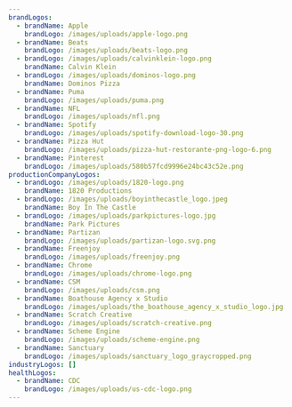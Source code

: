 ```yaml
---
brandLogos:
  - brandName: Apple
    brandLogo: /images/uploads/apple-logo.png
  - brandName: Beats
    brandLogo: /images/uploads/beats-logo.png
  - brandLogo: /images/uploads/calvinklein-logo.png
    brandName: Calvin Klein
  - brandLogo: /images/uploads/dominos-logo.png
    brandName: Dominos Pizza
  - brandName: Puma
    brandLogo: /images/uploads/puma.png
  - brandName: NFL
    brandLogo: /images/uploads/nfl.png
  - brandName: Spotify
    brandLogo: /images/uploads/spotify-download-logo-30.png
  - brandName: Pizza Hut
    brandLogo: /images/uploads/pizza-hut-restorante-png-logo-6.png
  - brandName: Pinterest
    brandLogo: /images/uploads/580b57fcd9996e24bc43c52e.png
productionCompanyLogos:
  - brandLogo: /images/uploads/1820-logo.png
    brandName: 1820 Productions
  - brandLogo: /images/uploads/boyinthecastle_logo.jpeg
    brandName: Boy In The Castle
  - brandLogo: /images/uploads/parkpictures-logo.jpg
    brandName: Park Pictures
  - brandName: Partizan
    brandLogo: /images/uploads/partizan-logo.svg.png
  - brandName: Freenjoy
    brandLogo: /images/uploads/freenjoy.png
  - brandName: Chrome
    brandLogo: /images/uploads/chrome-logo.png
  - brandName: CSM
    brandLogo: /images/uploads/csm.png
  - brandName: Boathouse Agency x Studio
    brandLogo: /images/uploads/the_boathouse_agency_x_studio_logo.jpg
  - brandName: Scratch Creative
    brandLogo: /images/uploads/scratch-creative.png
  - brandName: Scheme Engine
    brandLogo: /images/uploads/scheme-engine.png
  - brandName: Sanctuary
    brandLogo: /images/uploads/sanctuary_logo_graycropped.png
industryLogos: []
healthLogos:
  - brandName: CDC
    brandLogo: /images/uploads/us-cdc-logo.png
---
```

